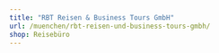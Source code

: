 ```yaml
---
title: "RBT Reisen & Business Tours GmbH"
url: /muenchen/rbt-reisen-und-business-tours-gmbh/
shop: Reisebüro
---
```

